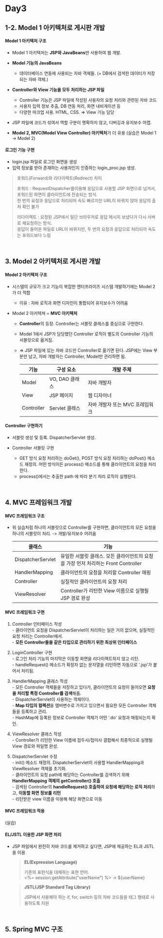 # Day3

## 1-2. Model 1 아키텍처로 게시판 개발

#### Model 1 아키텍처 구조

  - Model 1 아키텍처는 **JSP와 JavaBeans**만 사용하여 웹 개발.
  - **Model 기능의 JavaBeans**

    - 데이터베이스 연동에 사용되는 자바 객체들. (+ DB에서 검색한 데이터가 저장되는 자바 객체.)
  
  - **Controller와 View 기능을 모두 처리하는 JSP 파일**
  
    - Controller 기능은 JSP 파일에 작성된 사용자의 요청 처리와 관련된 자바 코드
    - 사용자 입력 정보 추출, DB 연동 처리, 화면 내비게이션 등
    - 다양한 마크업 사용. HTML, CSS. => View 기능 담당
  
  - JSP 파일에 코드가 섞여서 역할 구분이 명확하지 않고, 디버깅과 유지보수 어렵.
  - **Model 2, MVC(Model View Controller) 아키텍처**가 더 유용 (실습은 Model 1 -> Model 2)


#### 로그인 기능 구현

  - login.jsp 파일로 로그인 화면을 생성
  - 입력 정보를 받아 존재하는 사용자인지 인증하는 login_proc.jsp 생성.
  
  > 포워드(Forward)와 리다이렉트(Redirect) 차이 <br>
  > 
  > 포워드 : RequestDispatcher를이용해 응답으로 사용할 JSP 화면으로 넘겨서, 포워드된 화면이 클라이언트에 전송되는 방식. <br>
  >     한 번의 요청과 응답으로 처리되어 속도 빠르지만 URL이 바뀌지 않아 응답의 출처 확인 불가
  > 
  > 리다이렉트 : 요청된 JSP에서 일단 브라우저로 응답 메시지 보냈다가 다시 서버로 재요청하는 방식. <br>
  >     응답이 들어온 파일로 URL이 바뀌지만, 두 번의 요청과 응답으로 처리되어 속도는 포워드보다 느림
  
<br>

## 3. Model 2 아키텍처로 게시판 개발

#### Model 2 아키텍처 구조

  - 시스템의 규모가 크고 기능이 복잡한 엔터프라이즈 시스템 개발하기에는 Model 2가 더 적합
  
    - 이유 : 자바 로직과 화면 디자인이 통합되어 유지보수가 어려움
    
  - Model 2 아키텍쳐 = **MVC 아키텍처**
  
    - **Controller**의 등장. Controller는 서블릿 클래스를 중심으로 구현한다.
    - Model 1에서 JSP가 담당했던 Controller 로직이 별도의 Controller 기능의 서블릿으로 옮겨짐.
    - => JSP 파일에 있는 자바 코드만 Controller로 옮기면 된다. JSP에는 View 부분만 남고, 자바 개발자는 Controller, Model만 관리하면 됨.
    
      | 기능 | 구성 요소 | 개발 주체 |
      | --- | --- | --- |
      | Model | VO, DAO 클래스 | 자바 개발자 |
      | View | JSP 페이지 | 웹 디자이너 |
      | Controller | Servlet 클래스 | 자바 개발자 또는 MVC 프레임워크 |
    
    
#### Controller 구현하기

  - 서블릿 생성 및 등록. DispatcherServlet 생성.
  - Controller 서블릿 구현
  
    - GET 방식 요청 처리하는 doGet(), POST 방식 요청 처리하는 doPost() 메소드 재정의. 어떤 방식이든 process() 메소드를 통해 클라이언트의 요청을 처리한다.
    - process()에서는 추출한 path 에 따라 분기 처리 로직이 실행된다.
    
    
<br>

## 4. MVC 프레임워크 개발

#### MVC 프레임워크 구조

  - 위 실습처럼 하나의 서블릿으로 Controller를 구현하면, 클라이언트의 모든 요청을 하나의 서블릿이 처리. -> 개발/유지보수 어려움
  
    | 클래스 | 기능 |
    | --- | --- |
    | DispatcherServlet | 유일한 서블릿 클래스. 모든 클라이언트의 요청을 가장 먼저 처리하는 Front Controller |
    | HandlerMapping | 클라이언트의 요청을 처리할 Controller 매핑 |
    | Controller | 실질적인 클라이언트의 요청 처리 |
    | ViewResolver | Controller가 리턴한 View 이름으로 실행될 JSP 경로 완성 |
    
    
#### MVC 프레임워크 구현

  1. Controller 인터페이스 작성<br>
    - 클라이언트 요청을 DispatcherServlet이 처리하는 일은 거의 없으며, 실질적인 요청 처리는 Controller에서.<br>
    - **모든 Controller들을 같은 타입으로 관리하기 위한 최상위 인터페이스**<br>
  
  2. LoginController 구현<br>
    - 로그인 처리 기능의 마지막은 이동할 화면을 리다이렉트하지 않고 리턴.<br>
    - handleRequest() 메소드가 확장자 없는 문자열을 리턴하면 자동으로 '.jsp'가 붙어서 처리됨.<br>
    
  3. HandlerMapping 클래스 작성<br>
    - 모든 Controller 객체들을 저장하고 있다가, 클라이언트의 요청이 들어오면 **요청을 처리할 특정 Controller를 검색**해줌.<br>
    - DispatcherServlet이 사용하는 객체이다.<br>
    - **Map 타입의 컬렉션**을 멤버변수로 가지고 있으면서 필요한 모든 Controller 객체들을 등록하고 관리.<br>
    - HashMap에 등록된 정보로 Controller 객체가 어떤 '.do' 요청과 매핑되는지 확인.<br>
    
  4. ViewResolver 클래스 작성<br>
    - Controller가 리턴한 View 이름에 접두사/접미사 결합해서 최종적으로 실행될 View 경로와 파일명 완성.<br>
    
  5. DispatcherServlet 수정<br>
    - init() 메소드 재정의. DispatcherServlet이 사용할 HandlerMapping과 ViewResolver 객체를 초기화.<br>
    - 클라이언트의 요청 path에 해당하는 Controller를 검색하기 위해 **HandlerMapping 객체의 getController() 호출**<br>
    - 검색된 Controller의 **handleRequest() 호출하여 요청에 해당하는 로직 처리**하고, **이동할 화면 정보를 리턴**<br>
    - 리턴받은 view 이름을 이용해 해당 화면으로 이동<br>
    
    
#### MVC 프레임워크 적용

  (실습)
  
#### EL/JSTL 이용한 JSP 화면 처리

  - JSP 파일에서 완전히 자바 코드를 제거하고 싶다면, JSP에 제공하는 EL과 JSTL을 이용
  
    > **EL(Expression Language)**
    > 
    > 기존의 표현식을 대체하는 표현 언어.<br>
    > <%= session.getAttribute("userName") %> -> ${userName}


    > **JSTL(JSP Standard Tag Library)**
    > 
    > JSP에서 사용해야 하는 if, for, switch 등의 자바 코드들을 태그 형태로 사용하도록 지원<br>
  
 
 
<br>

## 5. Spring MVC 구조

